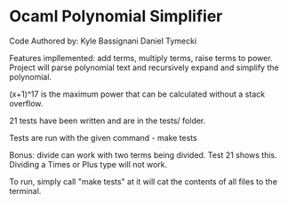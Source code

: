 # Ocaml Polynomial Simplifier

Code Authored by: Kyle Bassignani Daniel Tymecki

Features impllemented: add terms, multiply terms, raise terms to power. Project will parse polynomial text and recursively expand and simplify the polynomial.

(x+1)^17 is the maximum power that can be calculated without a stack overflow.

21 tests have been written and are in the tests/ folder.

Tests are run with the given command - make tests

Bonus: divide can work with two terms being divided. Test 21 shows this. Dividing a Times or Plus type will not work.

To run, simply call "make tests" at it will cat the contents of all files to the terminal.
